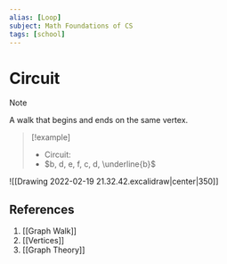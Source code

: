 ```yaml
---
alias: [Loop]
subject: Math Foundations of CS
tags: [school]
---
```

# Circuit

> [!note]
> A walk that begins and ends on the same vertex.

> [!example]
> - Circuit: 
> - $b, d, e, f, c, d, \underline{b}$
> 
 ![[Drawing 2022-02-19 21.32.42.excalidraw|center|350]]

## References
1. [[Graph Walk]]
2. [[Vertices]]
3. [[Graph Theory]]